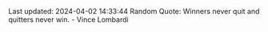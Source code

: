 Last updated: 2024-04-02 14:33:44
Random Quote: Winners never quit and quitters never win. - Vince Lombardi